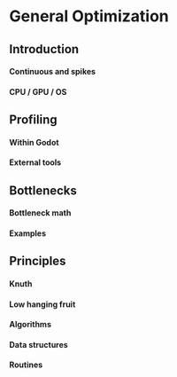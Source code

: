 # General Optimization
## Introduction
#### Continuous and spikes
#### CPU / GPU / OS

## Profiling
#### Within Godot
#### External tools

## Bottlenecks
#### Bottleneck math
#### Examples

## Principles
#### Knuth
#### Low hanging fruit
#### Algorithms
#### Data structures
#### Routines


